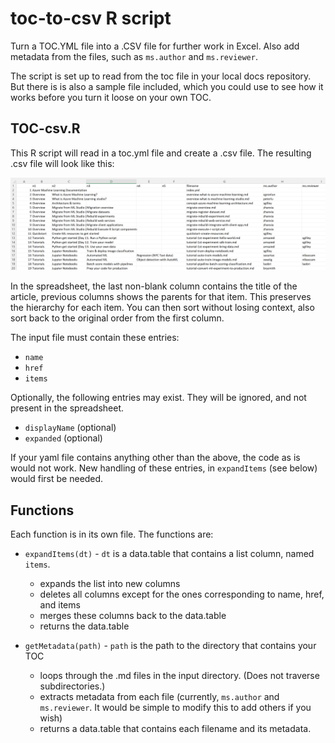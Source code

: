 # toc-to-csv R script

Turn a TOC.YML file into a .CSV file for further work in Excel. Also add metadata from the files, such as `ms.author` and `ms.reviewer`.

The script is set up to read from the toc file in your local docs repository.  But there is is also a sample file included, which you could use to see how it works before you turn it loose on your own TOC.

## TOC-csv.R

This R script will read in a toc.yml file and create a .csv file.  The resulting .csv file will look like this: 

![Excel spreadsheet for example toc](media/excel.png "Excel display of CSV")

In the spreadsheet, the last non-blank column contains the title of the article, previous columns shows the parents for that item.  This preserves the hierarchy for each item.   You can then sort without losing context, also sort back to the original order from the first column.

The input file must contain these entries:
* `name` 
* `href`
* `items`

Optionally, the following entries may exist.  They will be ignored, and not present in the spreadsheet.
* `displayName` (optional)
* `expanded` (optional)

If your yaml file contains anything other than the above, the code as is would not work.  New handling of these entries, in `expandItems` (see below) would first be needed. 

## Functions

Each function is in its own file.  The functions are:

* `expandItems(dt)` - `dt` is a data.table that contains a list column, named `items`.
  * expands the list into new columns
  * deletes all columns except for the ones corresponding to name, href, and items
  * merges these columns back to the data.table
  * returns the data.table

* `getMetadata(path)` - `path` is the path to the directory that contains your TOC
  * loops through the .md files in the input directory. (Does not traverse subdirectories.)
  * extracts metadata from each file (currently, `ms.author` and `ms.reviewer`.  It would be simple to modify this to add others if you wish)
  * returns a data.table that contains each filename and its metadata.  
